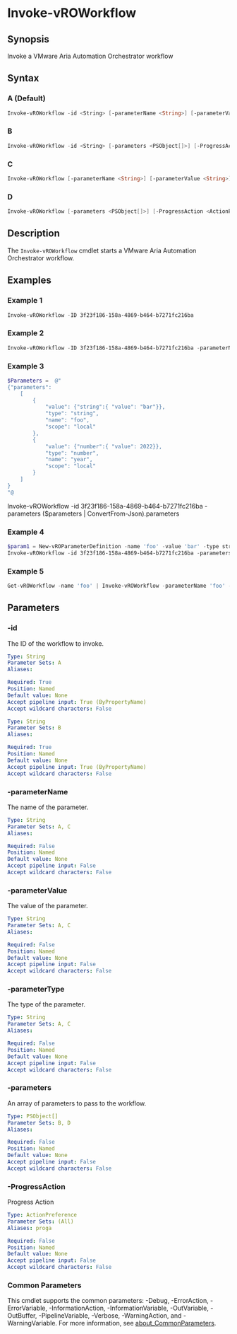 # Invoke-vROWorkflow

## Synopsis

Invoke a VMware Aria Automation Orchestrator workflow

## Syntax

### A (Default)

```powershell
Invoke-vROWorkflow -id <String> [-parameterName <String>] [-parameterValue <String>] [-parameterType <String>] [-ProgressAction <ActionPreference>] [<CommonParameters>]
```

### B

```powershell
Invoke-vROWorkflow -id <String> [-parameters <PSObject[]>] [-ProgressAction <ActionPreference>] [<CommonParameters>]
```

### C

```powershell
Invoke-vROWorkflow [-parameterName <String>] [-parameterValue <String>] [-parameterType <String>] [-ProgressAction <ActionPreference>] [<CommonParameters>]
```

### D

```powershell
Invoke-vROWorkflow [-parameters <PSObject[]>] [-ProgressAction <ActionPreference>] [<CommonParameters>]
```

## Description

The `Invoke-vROWorkflow` cmdlet starts a VMware Aria Automation Orchestrator workflow.

## Examples

### Example 1

```powershell
Invoke-vROWorkflow -ID 3f23f186-158a-4869-b464-b7271fc216ba
```

### Example 2

```powershell
Invoke-vROWorkflow -ID 3f23f186-158a-4869-b464-b7271fc216ba -parameterName 'text' -parameterValue 'foo' -parameterType 'string'
```

### Example 3

```powershell
$Parameters =  @"
{"parameters":
    [
        {
            "value": {"string":{ "value": "bar"}},
            "type": "string",
            "name": "foo",
            "scope": "local"
        },
        {
            "value": {"number":{ "value": 2022}},
            "type": "number",
            "name": "year",
            "scope": "local"
        }
    ]
}
"@
```

Invoke-vROWorkflow -id 3f23f186-158a-4869-b464-b7271fc216ba -parameters ($parameters | ConvertFrom-Json).parameters

### Example 4

```powershell
$param1 = New-vROParameterDefinition -name 'foo' -value 'bar' -type string -scope LOCAL
Invoke-vROWorkflow -id 3f23f186-158a-4869-b464-b7271fc216ba -parameters $param1
```

### Example 5

```powershell
Get-vROWorkflow -name 'foo' | Invoke-vROWorkflow -parameterName 'foo' -parameterValue 'bar' -parameterType string
```

## Parameters

### -id

The ID of the workflow to invoke.

```yaml
Type: String
Parameter Sets: A
Aliases:

Required: True
Position: Named
Default value: None
Accept pipeline input: True (ByPropertyName)
Accept wildcard characters: False
```

```yaml
Type: String
Parameter Sets: B
Aliases:

Required: True
Position: Named
Default value: None
Accept pipeline input: True (ByPropertyName)
Accept wildcard characters: False
```

### -parameterName

The name of the parameter.

```yaml
Type: String
Parameter Sets: A, C
Aliases:

Required: False
Position: Named
Default value: None
Accept pipeline input: False
Accept wildcard characters: False
```

### -parameterValue

The value of the parameter.

```yaml
Type: String
Parameter Sets: A, C
Aliases:

Required: False
Position: Named
Default value: None
Accept pipeline input: False
Accept wildcard characters: False
```

### -parameterType

The type of the parameter.

```yaml
Type: String
Parameter Sets: A, C
Aliases:

Required: False
Position: Named
Default value: None
Accept pipeline input: False
Accept wildcard characters: False
```

### -parameters

An array of parameters to pass to the workflow.

```yaml
Type: PSObject[]
Parameter Sets: B, D
Aliases:

Required: False
Position: Named
Default value: None
Accept pipeline input: False
Accept wildcard characters: False
```

### -ProgressAction

Progress Action

```yaml
Type: ActionPreference
Parameter Sets: (All)
Aliases: proga

Required: False
Position: Named
Default value: None
Accept pipeline input: False
Accept wildcard characters: False
```

### Common Parameters

This cmdlet supports the common parameters: -Debug, -ErrorAction, -ErrorVariable, -InformationAction, -InformationVariable, -OutVariable, -OutBuffer, -PipelineVariable, -Verbose, -WarningAction, and -WarningVariable. For more information, see [about_CommonParameters](http://go.microsoft.com/fwlink/?LinkID=113216).
